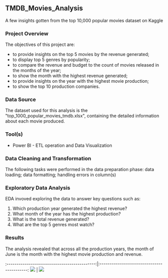 ## TMDB_Movies_Analysis
A few insights gotten from the top 10,000 popular movies dataset on Kaggle

### Project Overview

The objectives of this project are:
- to provide insights on the top 5 movies by the revenue generated;
- to display top 5 genres by popularity;
- to compare the revenue and budget to the count of movies released in the months of the year;
- to show the month with the highest revenue generated;
- to provide insights on the year with the highest movie production;
- to show the top 10 production companies.

### Data Source

The dataset used for this analysis is the "top_1000_popular_movies_tmdb.xlsx", containing the detailed information about each movie produced.

### Tool(s)
- Power BI - ETL operation and Data Visualization

### Data Cleaning and Transformation

The following tasks were performed in the data preparation phase:
data loading;
data formatting;
handling errors in column(s)

### Exploratory Data Analysis

EDA invoved exploring the data to answer key questions such as:

1. Which production year generated the highest revenue?
2. What month of the year has the highest production?
3. What is the total revenue generated?
4. What are the top 5 genres most watch?

### Results

The analysis revealed that across all the production years, the month of June is the month with the highest movie production and revenue.

:--------------------------------------------:|:------------------------------------------:
![](https://rb.gy/ic6b2)                      |  ![](https://rb.gy/kybic)


